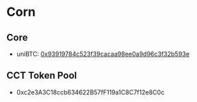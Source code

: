 # Corn
## Core
- uniBTC: [0x93919784c523f39cacaa98ee0a9d96c3f32b593e](https://cornscan.io/token/0x93919784C523f39CACaa98Ee0a9d96c3F32b593e/contract/readProxyContract)


## CCT Token Pool
- 0xc2e3A3C18ccb634622B57fF119a1C8C7f12e8C0c
